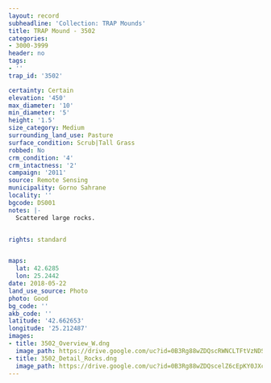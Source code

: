 ```yaml
---
layout: record
subheadline: 'Collection: TRAP Mounds'
title: TRAP Mound - 3502
categories:
- 3000-3999
header: no
tags:
- ''
trap_id: '3502'

certainty: Certain
elevation: '450'
max_diameter: '10'
min_diameter: '5'
height: '1.5'
size_category: Medium
surrounding_land_use: Pasture
surface_condition: Scrub|Tall Grass
robbed: No
crm_condition: '4'
crm_intactness: '2'
campaign: '2011'
source: Remote Sensing
municipality: Gorno Sahrane
locality: ''
bgcode: DS001
notes: |-
  Scattered large rocks.


rights: standard


maps:
  lat: 42.6285
  lon: 25.2442
date: 2018-05-22
land_use_source: Photo
photo: Good
bg_code: ''
akb_code: ''
latitude: '42.662653'
longitude: '25.212487'
images:
- title: 3502_Overview_W.dng
  image_path: https://drive.google.com/uc?id=0B3Rg88wZDQscRWNCLTFtVzNDSkk
- title: 3502_Detail_Rocks.dng
  image_path: https://drive.google.com/uc?id=0B3Rg88wZDQscelZ6cEpKY0JXc0k
---
```

